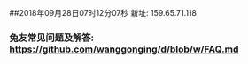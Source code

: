 ##2018年09月28日07时12分07秒 新址: 159.65.71.118
### 兔友常见问题及解答: https://github.com/wanggonging/d/blob/w/FAQ.md
